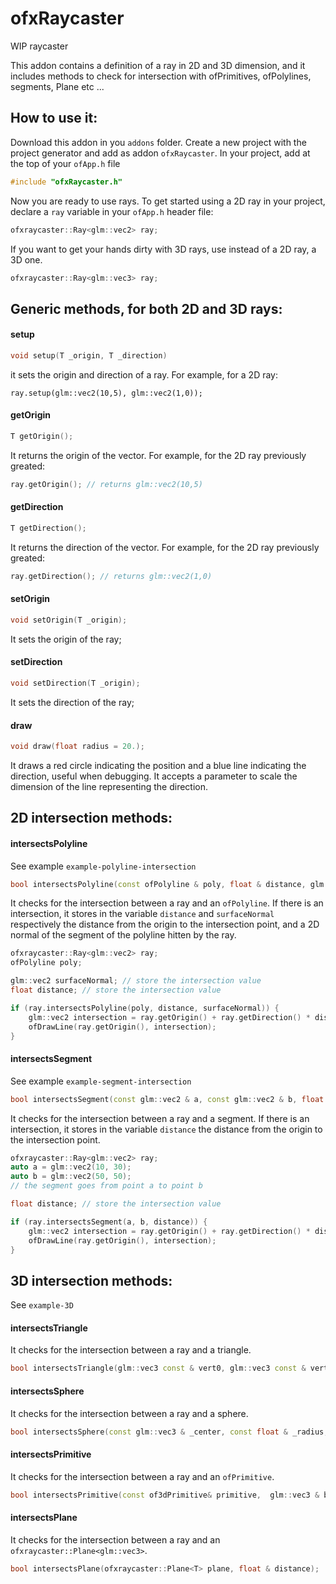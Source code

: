 # ofxRaycaster
WIP raycaster

This addon contains a definition of a ray in 2D and 3D dimension, and it includes methods to check for intersection with ofPrimitives, ofPolylines, segments, Plane etc ...

## How to use it:
Download this addon in you `addons` folder. Create a new project with the project generator and add as addon `ofxRaycaster`.
In your project, add at the top of your `ofApp.h` file

```cpp
#include "ofxRaycaster.h"
```
Now you are ready to use rays. To get started using a 2D ray in your project, declare a `ray` variable in your `ofApp.h` header file:

```cpp
ofxraycaster::Ray<glm::vec2> ray;
```

If you want to get your hands dirty with 3D rays, use instead of a 2D ray, a 3D one.
```cpp
ofxraycaster::Ray<glm::vec3> ray;
```

## Generic methods, for both 2D and 3D rays:

#### setup

```cpp
void setup(T _origin, T _direction)
```
it sets the origin and direction of a ray. For example, for a 2D ray:

```
ray.setup(glm::vec2(10,5), glm::vec2(1,0));
```

#### getOrigin

```cpp
T getOrigin();
```
It returns the origin of the vector. For example, for the 2D ray previously greated:
```cpp
ray.getOrigin(); // returns glm::vec2(10,5)
```

#### getDirection

```cpp
T getDirection();
```
It returns the direction of the vector. For example, for the 2D ray previously greated:
```cpp
ray.getDirection(); // returns glm::vec2(1,0)
```

#### setOrigin

```cpp
void setOrigin(T _origin);
```

It sets the origin of the ray;

#### setDirection

```cpp
void setDirection(T _origin);
```

It sets the direction of the ray;

#### draw

```cpp
void draw(float radius = 20.);
```

It draws a red circle indicating the position and a blue line indicating the direction, useful when debugging. It accepts a parameter to scale the dimension of the line representing the direction.


        

## 2D intersection methods:

#### intersectsPolyline
See example `example-polyline-intersection`

```cpp
bool intersectsPolyline(const ofPolyline & poly, float & distance, glm::vec2& surfaceNormal);
```

It checks for the intersection between a ray and an `ofPolyline`. If there is an intersection, it stores in the variable `distance` and `surfaceNormal` respectively the distance from the origin to the intersection point, and a 2D normal of the segment of the polyline hitten by the ray.

```cpp
ofxraycaster::Ray<glm::vec2> ray;
ofPolyline poly;

glm::vec2 surfaceNormal; // store the intersection value
float distance; // store the intersection value

if (ray.intersectsPolyline(poly, distance, surfaceNormal)) {
    glm::vec2 intersection = ray.getOrigin() + ray.getDirection() * distance;
    ofDrawLine(ray.getOrigin(), intersection);
}
```

#### intersectsSegment
See example `example-segment-intersection`

```cpp
bool intersectsSegment(const glm::vec2 & a, const glm::vec2 & b, float & distance)
```

It checks for the intersection between a ray and a segment. If there is an intersection, it stores in the variable `distance` the distance from the origin to the intersection point.


```cpp
ofxraycaster::Ray<glm::vec2> ray;
auto a = glm::vec2(10, 30);
auto b = glm::vec2(50, 50);
// the segment goes from point a to point b

float distance; // store the intersection value

if (ray.intersectsSegment(a, b, distance)) {
    glm::vec2 intersection = ray.getOrigin() + ray.getDirection() * distance;
    ofDrawLine(ray.getOrigin(), intersection);
}
```

## 3D intersection methods:

See `example-3D`

#### intersectsTriangle

It checks for the intersection between a ray and a triangle.

```cpp
bool intersectsTriangle(glm::vec3 const & vert0, glm::vec3 const & vert1, glm::vec3 const & vert2, glm::vec3 & baryPosition)
```


#### intersectsSphere

It checks for the intersection between a ray and a sphere.

```cpp
bool intersectsSphere(const glm::vec3 & _center, const float & _radius, glm::vec3& _position, glm::vec3 & _normal)
```

#### intersectsPrimitive

It checks for the intersection between a ray and an `ofPrimitive`.

```cpp
bool intersectsPrimitive(const of3dPrimitive& primitive,  glm::vec3 & baricentricCoords, glm::vec3 & intNormal)
```

#### intersectsPlane

It checks for the intersection between a ray and an `ofxraycaster::Plane<glm::vec3>`.

```cpp
bool intersectsPlane(ofxraycaster::Plane<T> plane, float & distance);
```
